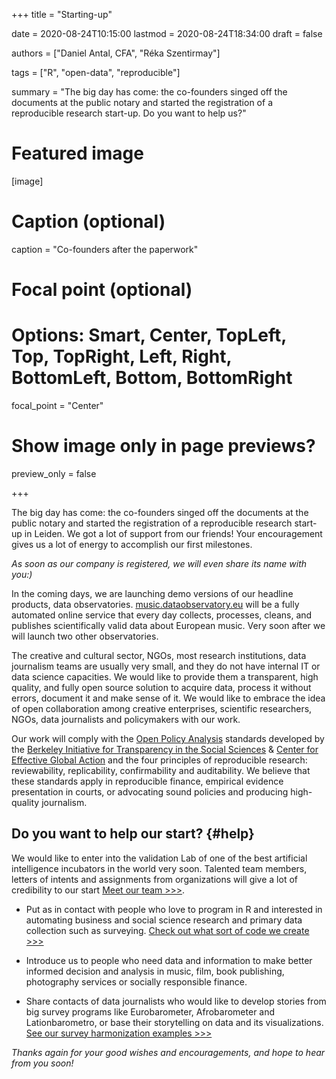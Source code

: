 +++
title = "Starting-up"

date = 2020-08-24T10:15:00
lastmod = 2020-08-24T18:34:00
draft = false

authors = ["Daniel Antal, CFA", "Réka Szentirmay"]

tags = ["R", "open-data", "reproducible"]

summary = "The big day has come: the co-founders singed off the documents at the public notary and started the registration of a reproducible research start-up. Do you want to help us?"

# Featured image
[image]
  # Caption (optional)
  caption = "Co-founders after the paperwork"

  # Focal point (optional)
  # Options: Smart, Center, TopLeft, Top, TopRight, Left, Right, BottomLeft, Bottom, BottomRight
  focal_point = "Center"

  # Show image only in page previews?
  preview_only = false

+++

The big day has come: the co-founders singed off the documents at the public notary and started the registration of a reproducible research start-up in Leiden.  We got a lot of support from our friends! Your encouragement gives us a lot of energy to accomplish our first milestones. 

*As soon as our company is registered, we will even share its name with you:)*

In the coming days, we are launching demo versions of our headline products, data observatories. [music.dataobservatory.eu](https://music.dataobservatory.eu/index.html) will be a fully automated online service that every day collects, processes, cleans, and publishes scientifically valid data about European music.  Very soon after we will launch two other observatories.

The creative and cultural sector, NGOs, most research institutions, data journalism teams are usually very small, and they do not have internal IT or data science capacities.  We would like to provide them a transparent, high quality, and fully open source solution to acquire data, process it without errors, document it and make sense of it. We would like to embrace the idea of open collaboration among creative enterprises, scientific researchers, NGOs, data journalists and policymakers with our work.

Our work will comply with the [Open Policy Analysis](https://www.bitss.org/opa/) standards developed by the [Berkeley Initiative for Transparency in the Social Sciences](https://www.bitss.org/) & [Center for Effective Global Action](https://cega.berkeley.edu/) and the four principles of reproducible research: reviewability, replicability, confirmability and auditability.  We believe that these standards apply in reproducible finance, empirical evidence presentation in courts, or advocating sound policies and producing high-quality journalism.

## Do you want to help our start? {#help}

We would like to enter into the validation Lab of one of the best artificial intelligence incubators in the world very soon. Talented team members, letters of intents and assignments from organizations will give a lot of credibility to our start [Meet our team >>>](/team).

- Put as in contact with people who love to program in R and interested in automating business and social science research and primary data collection such as surveying. [Check out what sort of code we create >>>](#featured)

- Introduce us to people who need data and information to make better informed decision and analysis in music, film, book publishing, photography services or socially responsible finance.

- Share contacts of data journalists who would like to develop stories from big survey programs like Eurobarometer, Afrobarometer and Lationbarometro, or base their storytelling on data and its visualizations. [See our survey harmonization examples >>>](http://retroharmonize.satellitereport.com/)

*Thanks again for your good wishes and encouragements, and hope to hear from you soon!*

